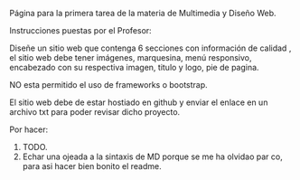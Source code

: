 Página para la primera tarea de la materia de Multimedia y Diseño Web.

Instrucciones puestas por el Profesor:

Diseñe un sitio web que contenga 6 secciones con información de calidad , el sitio web debe tener imágenes, marquesina, menú responsivo, encabezado con su respectiva imagen, titulo y logo, pie de pagina.

NO esta permitido el uso de frameworks o bootstrap.

El sitio web debe de estar hostiado en github y enviar el enlace en un archivo txt para poder revisar dicho proyecto.

Por hacer:
1. TODO.
2. Echar una ojeada a la sintaxis de MD porque se me ha olvidao par co, para asi hacer bien bonito el readme.